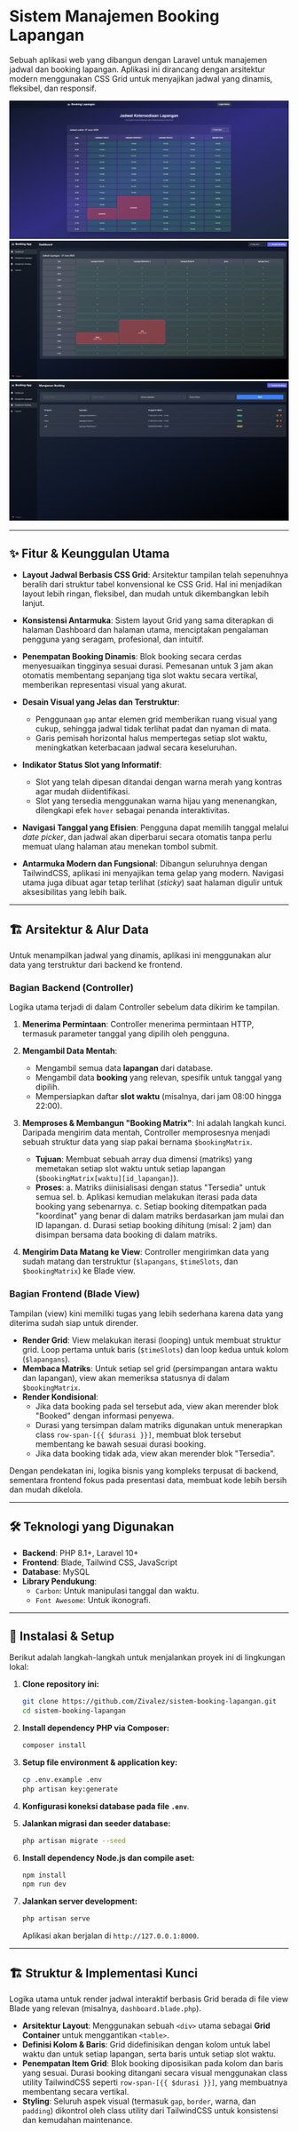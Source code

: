 # Sistem Manajemen Booking Lapangan

Sebuah aplikasi web yang dibangun dengan Laravel untuk manajemen jadwal dan booking lapangan. Aplikasi ini dirancang dengan arsitektur modern menggunakan CSS Grid untuk menyajikan jadwal yang dinamis, fleksibel, dan responsif.

![Screenshot Jadwal Booking](docs/screenshot-home.jpeg)
![Screenshot Dashboard](docs/screenshot-dashboard.jpeg)
![Screenshot Jadwal](docs/screenshot-manajemenbooking.jpeg)

---

## ✨ Fitur & Keunggulan Utama

-   **Layout Jadwal Berbasis CSS Grid**: Arsitektur tampilan telah sepenuhnya beralih dari struktur tabel konvensional ke CSS Grid. Hal ini menjadikan layout lebih ringan, fleksibel, dan mudah untuk dikembangkan lebih lanjut.

-   **Konsistensi Antarmuka**: Sistem layout Grid yang sama diterapkan di halaman Dashboard dan halaman utama, menciptakan pengalaman pengguna yang seragam, profesional, dan intuitif.

-   **Penempatan Booking Dinamis**: Blok booking secara cerdas menyesuaikan tingginya sesuai durasi. Pemesanan untuk 3 jam akan otomatis membentang sepanjang tiga slot waktu secara vertikal, memberikan representasi visual yang akurat.

-   **Desain Visual yang Jelas dan Terstruktur**:
    -   Penggunaan `gap` antar elemen grid memberikan ruang visual yang cukup, sehingga jadwal tidak terlihat padat dan nyaman di mata.
    -   Garis pemisah horizontal halus mempertegas setiap slot waktu, meningkatkan keterbacaan jadwal secara keseluruhan.

-   **Indikator Status Slot yang Informatif**:
    -   Slot yang telah dipesan ditandai dengan warna merah yang kontras agar mudah diidentifikasi.
    -   Slot yang tersedia menggunakan warna hijau yang menenangkan, dilengkapi efek `hover` sebagai penanda interaktivitas.

-   **Navigasi Tanggal yang Efisien**: Pengguna dapat memilih tanggal melalui *date picker*, dan jadwal akan diperbarui secara otomatis tanpa perlu memuat ulang halaman atau menekan tombol submit.

-   **Antarmuka Modern dan Fungsional**: Dibangun seluruhnya dengan TailwindCSS, aplikasi ini menyajikan tema gelap yang modern. Navigasi utama juga dibuat agar tetap terlihat (*sticky*) saat halaman digulir untuk aksesibilitas yang lebih baik.

---

## 🏗️ Arsitektur & Alur Data

Untuk menampilkan jadwal yang dinamis, aplikasi ini menggunakan alur data yang terstruktur dari backend ke frontend.

### Bagian Backend (Controller)

Logika utama terjadi di dalam Controller sebelum data dikirim ke tampilan.

1.  **Menerima Permintaan**: Controller menerima permintaan HTTP, termasuk parameter tanggal yang dipilih oleh pengguna.

2.  **Mengambil Data Mentah**:
    -   Mengambil semua data **lapangan** dari database.
    -   Mengambil data **booking** yang relevan, spesifik untuk tanggal yang dipilih.
    -   Mempersiapkan daftar **slot waktu** (misalnya, dari jam 08:00 hingga 22:00).

3.  **Memproses & Membangun "Booking Matrix"**: Ini adalah langkah kunci. Daripada mengirim data mentah, Controller memprosesnya menjadi sebuah struktur data yang siap pakai bernama `$bookingMatrix`.
    -   **Tujuan**: Membuat sebuah array dua dimensi (matriks) yang memetakan setiap slot waktu untuk setiap lapangan (`$bookingMatrix[waktu][id_lapangan]`).
    -   **Proses**:
        a. Matriks diinisialisasi dengan status "Tersedia" untuk semua sel.
        b. Aplikasi kemudian melakukan iterasi pada data booking yang sebenarnya.
        c. Setiap booking ditempatkan pada "koordinat" yang benar di dalam matriks berdasarkan jam mulai dan ID lapangan.
        d. Durasi setiap booking dihitung (misal: 2 jam) dan disimpan bersama data booking di dalam matriks.

4.  **Mengirim Data Matang ke View**: Controller mengirimkan data yang sudah matang dan terstruktur (`$lapangans`, `$timeSlots`, dan `$bookingMatrix`) ke Blade view.

### Bagian Frontend (Blade View)

Tampilan (view) kini memiliki tugas yang lebih sederhana karena data yang diterima sudah siap untuk dirender.

-   **Render Grid**: View melakukan iterasi (looping) untuk membuat struktur grid. Loop pertama untuk baris (`$timeSlots`) dan loop kedua untuk kolom (`$lapangans`).
-   **Membaca Matriks**: Untuk setiap sel grid (persimpangan antara waktu dan lapangan), view akan memeriksa statusnya di dalam `$bookingMatrix`.
-   **Render Kondisional**:
    -   Jika data booking pada sel tersebut ada, view akan merender blok "Booked" dengan informasi penyewa.
    -   Durasi yang tersimpan dalam matriks digunakan untuk menerapkan class `row-span-[{{ $durasi }}]`, membuat blok tersebut membentang ke bawah sesuai durasi booking.
    -   Jika data booking tidak ada, view akan merender blok "Tersedia".

Dengan pendekatan ini, logika bisnis yang kompleks terpusat di backend, sementara frontend fokus pada presentasi data, membuat kode lebih bersih dan mudah dikelola.

---

## 🛠️ Teknologi yang Digunakan

-   **Backend**: PHP 8.1+, Laravel 10+
-   **Frontend**: Blade, Tailwind CSS, JavaScript
-   **Database**: MySQL
-   **Library Pendukung**:
    -   `Carbon`: Untuk manipulasi tanggal dan waktu.
    -   `Font Awesome`: Untuk ikonografi.

---

## 🚀 Instalasi & Setup

Berikut adalah langkah-langkah untuk menjalankan proyek ini di lingkungan lokal:

1.  **Clone repository ini:**
    ```bash
    git clone https://github.com/Zivalez/sistem-booking-lapangan.git
    cd sistem-booking-lapangan
    ```

2.  **Install dependency PHP via Composer:**
    ```bash
    composer install
    ```

3.  **Setup file environment & application key:**
    ```bash
    cp .env.example .env
    php artisan key:generate
    ```

4.  **Konfigurasi koneksi database pada file `.env`**.

5.  **Jalankan migrasi dan seeder database:**
    ```bash
    php artisan migrate --seed
    ```

6.  **Install dependency Node.js dan compile aset:**
    ```bash
    npm install
    npm run dev
    ```

7.  **Jalankan server development:**
    ```bash
    php artisan serve
    ```
    Aplikasi akan berjalan di `http://127.0.0.1:8000`.

---

## 🏗️ Struktur & Implementasi Kunci

Logika utama untuk render jadwal interaktif berbasis Grid berada di file view Blade yang relevan (misalnya, `dashboard.blade.php`).

-   **Arsitektur Layout**: Menggunakan sebuah `<div>` utama sebagai **Grid Container** untuk menggantikan `<table>`.
-   **Definisi Kolom & Baris**: Grid didefinisikan dengan kolom untuk label waktu dan untuk setiap lapangan, serta baris untuk setiap slot waktu.
-   **Penempatan Item Grid**: Blok booking diposisikan pada kolom dan baris yang sesuai. Durasi booking ditangani secara visual menggunakan class utility TailwindCSS seperti `row-span-[{{ $durasi }}]`, yang membuatnya membentang secara vertikal.
-   **Styling**: Seluruh aspek visual (termasuk `gap`, `border`, warna, dan `padding`) dikontrol oleh class utility dari TailwindCSS untuk konsistensi dan kemudahan maintenance.

